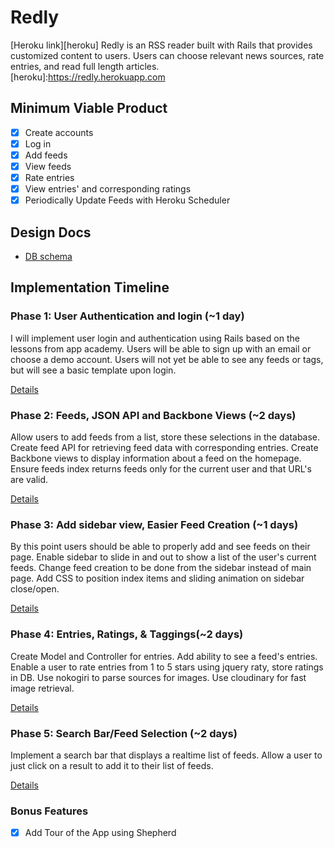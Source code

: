 # Redly

[Heroku link][heroku]
Redly is an RSS reader built with Rails that provides customized content to users.  Users can choose relevant news sources, rate entries, and read full length articles.  
[heroku]:https://redly.herokuapp.com

## Minimum Viable Product
- [x] Create accounts
- [x] Log in
- [x] Add feeds
- [x] View feeds
- [x] Rate entries
- [x] View entries' and corresponding ratings
- [x] Periodically Update Feeds with Heroku Scheduler

## Design Docs
* [DB schema][schema]

[schema]: ./docs/schema.md

## Implementation Timeline

### Phase 1: User Authentication and login (~1 day)
I will implement user login and authentication using Rails based on the lessons from app academy.  Users will be able to sign up with an email or choose a demo account.  Users will not yet be able to see any feeds or tags, but will see a basic template upon login.  

[Details][phase-one]

### Phase 2: Feeds, JSON API and Backbone Views (~2 days)
Allow users to add feeds from a list, store these selections in the database.  Create feed API for retrieving feed data with corresponding entries.  Create Backbone views to display information about a feed on the homepage. Ensure feeds index returns feeds only for the current user and that URL's are valid.  

[Details][phase-two]

### Phase 3: Add sidebar view, Easier Feed Creation (~1 days)
By this point users should be able to properly add and see feeds on their page.  Enable sidebar to slide in and out to show a list of the user's current feeds.  Change feed creation to be done from the sidebar instead of main page.  Add CSS to position index items and sliding animation on sidebar close/open.

[Details][phase-three]

### Phase 4: Entries, Ratings, & Taggings(~2 days)
Create Model and Controller for entries. Add ability to see a feed's entries.  Enable a user to rate entries from 1 to 5 stars using jquery raty, store ratings in DB.  Use nokogiri to parse sources for images.  Use cloudinary for fast image retrieval.  

[Details][phase-four]

### Phase 5: Search Bar/Feed Selection (~2 days)
Implement a search bar that displays a realtime list of feeds.  Allow a user to just click on a result to add it to their list of feeds.  

[Details][phase-five]

### Bonus Features
- [x] Add Tour of the App using Shepherd

[phase-one]: ./docs/phases/phase1.md
[phase-two]: ./docs/phases/phase2.md
[phase-three]: ./docs/phases/phase3.md
[phase-four]: ./docs/phases/phase4.md
[phase-five]: ./docs/phases/phase5.md
